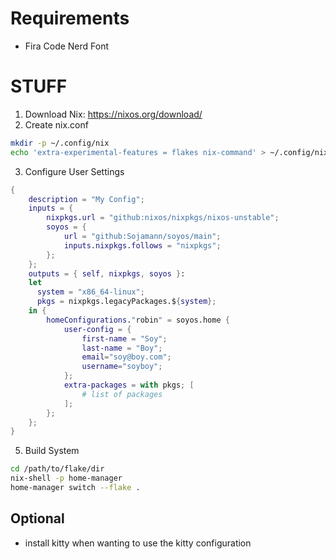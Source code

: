 # Requirements
- Fira Code Nerd Font

# STUFF
1. Download Nix: https://nixos.org/download/
2. Create nix.conf
```bash
mkdir -p ~/.config/nix
echo 'extra-experimental-features = flakes nix-command' > ~/.config/nix/nix.conf
```
3. Configure User Settings
```nix
{
    description = "My Config";
    inputs = {
        nixpkgs.url = "github:nixos/nixpkgs/nixos-unstable";
        soyos = {
            url = "github:Sojamann/soyos/main";
            inputs.nixpkgs.follows = "nixpkgs";
        };
    };
    outputs = { self, nixpkgs, soyos }: 
    let
      system = "x86_64-linux";
      pkgs = nixpkgs.legacyPackages.${system};
    in {
        homeConfigurations."robin" = soyos.home {
            user-config = {
                first-name = "Soy";
                last-name = "Boy";
                email="soy@boy.com";
                username="soyboy";
            };
            extra-packages = with pkgs; [
                # list of packages
            ];
        };
    };
}

```

5. Build System
```bash
cd /path/to/flake/dir
nix-shell -p home-manager
home-manager switch --flake .
```

## Optional
- install kitty when wanting to use the kitty configuration
